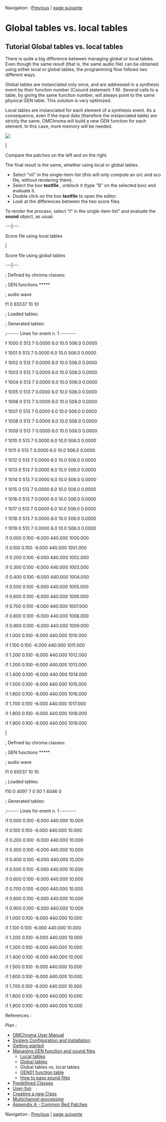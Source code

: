 Navigation : [Previous](02-Global_tables "page
précédente\(Global tables\)") | [page
suivante](04-GEN01_function_table "Next\(GEN01 function
table\)")
# Global tables vs. local tables

## Tutorial Global tables vs. local tables

There is quite a big difference between managing global or local tables. Even
though the same result (that is, the same audio file) can be obtained using
either local or global tables, the programming flow follows two different
ways.

Global tables are instanciated only once, and are addressed in a synthesis
event by their function number (Csound statement: f N). Several calls to a
table, by giving the same function number, will always point to the same
physical GEN table. This solution is very optimized.

Local tables are instanciated for each element of a synthesis event. As a
consequence, even if the input data (therefore the instanciated table) are
strictly the same, OMChroma will build a new GEN function for each element. In
this case, more memory will be needed.

[![](../res/local_versus_global_1.png)](../res/local_versus_global.png
"Cliquez pour agrandir")

|

Compare the patches on the left and on the right.

The final result is the same, whether using local or global tables.

  * Select "nil" in the single-item-list (this will only compute an orc and sco file, without rendering them).
  * Select the box **textfile** , unblock it (type "B" on the selected box) and evaluate it.
  * Double click on the box **textfile** to open the editor.
  * Look at the differences between the two score files.

To render the process, select "t" in the single-item-list" and evaluate the
**sound** object, as usual.  
  
---|---  
  
Score file using local tables

|

Score file using global tables  
  
---|---  
  
; Defined by chroma classes:

; GEN functions *****

; audio wave

f1 0 65537 10 10

; Loaded tables:

; Generated tables:

;------ Lines for event n. 1 --------

f 1000 0 513 7 0.0000 6.0 10.0 506.0 0.0000

f 1001 0 513 7 0.0000 6.0 10.0 506.0 0.0000

f 1002 0 513 7 0.0000 6.0 10.0 506.0 0.0000

f 1003 0 513 7 0.0000 6.0 10.0 506.0 0.0000

f 1004 0 513 7 0.0000 6.0 10.0 506.0 0.0000

f 1005 0 513 7 0.0000 6.0 10.0 506.0 0.0000

f 1006 0 513 7 0.0000 6.0 10.0 506.0 0.0000

f 1007 0 513 7 0.0000 6.0 10.0 506.0 0.0000

f 1008 0 513 7 0.0000 6.0 10.0 506.0 0.0000

f 1009 0 513 7 0.0000 6.0 10.0 506.0 0.0000

f 1010 0 513 7 0.0000 6.0 10.0 506.0 0.0000

f 1011 0 513 7 0.0000 6.0 10.0 506.0 0.0000

f 1012 0 513 7 0.0000 6.0 10.0 506.0 0.0000

f 1013 0 513 7 0.0000 6.0 10.0 506.0 0.0000

f 1014 0 513 7 0.0000 6.0 10.0 506.0 0.0000

f 1015 0 513 7 0.0000 6.0 10.0 506.0 0.0000

f 1016 0 513 7 0.0000 6.0 10.0 506.0 0.0000

f 1017 0 513 7 0.0000 6.0 10.0 506.0 0.0000

f 1018 0 513 7 0.0000 6.0 10.0 506.0 0.0000

f 1019 0 513 7 0.0000 6.0 10.0 506.0 0.0000

i1 0.000 0.100 -6.000 440.000 1000.000

i1 0.100 0.100 -6.000 440.000 1001.000

i1 0.200 0.100 -6.000 440.000 1002.000

i1 0.300 0.100 -6.000 440.000 1003.000

i1 0.400 0.100 -6.000 440.000 1004.000

i1 0.500 0.100 -6.000 440.000 1005.000

i1 0.600 0.100 -6.000 440.000 1006.000

i1 0.700 0.100 -6.000 440.000 1007.000

i1 0.800 0.100 -6.000 440.000 1008.000

i1 0.900 0.100 -6.000 440.000 1009.000

i1 1.000 0.100 -6.000 440.000 1010.000

i1 1.100 0.100 -6.000 440.000 1011.000

i1 1.200 0.100 -6.000 440.000 1012.000

i1 1.300 0.100 -6.000 440.000 1013.000

i1 1.400 0.100 -6.000 440.000 1014.000

i1 1.500 0.100 -6.000 440.000 1015.000

i1 1.600 0.100 -6.000 440.000 1016.000

i1 1.700 0.100 -6.000 440.000 1017.000

i1 1.800 0.100 -6.000 440.000 1018.000

i1 1.900 0.100 -6.000 440.000 1019.000

|

; Defined by chroma classes:

; GEN functions *****

; audio wave

f1 0 65537 10 10

; Loaded tables:

f10 0 4097 7 0 50 1 4046 0

; Generated tables:

;------ Lines for event n. 1 --------

i1 0.000 0.100 -6.000 440.000 10.000

i1 0.100 0.100 -6.000 440.000 10.000

i1 0.200 0.100 -6.000 440.000 10.000

i1 0.300 0.100 -6.000 440.000 10.000

i1 0.400 0.100 -6.000 440.000 10.000

i1 0.500 0.100 -6.000 440.000 10.000

i1 0.600 0.100 -6.000 440.000 10.000

i1 0.700 0.100 -6.000 440.000 10.000

i1 0.800 0.100 -6.000 440.000 10.000

i1 0.900 0.100 -6.000 440.000 10.000

i1 1.000 0.100 -6.000 440.000 10.000

i1 1.100 0.100 -6.000 440.000 10.000

i1 1.200 0.100 -6.000 440.000 10.000

i1 1.300 0.100 -6.000 440.000 10.000

i1 1.400 0.100 -6.000 440.000 10.000

i1 1.500 0.100 -6.000 440.000 10.000

i1 1.600 0.100 -6.000 440.000 10.000

i1 1.700 0.100 -6.000 440.000 10.000

i1 1.800 0.100 -6.000 440.000 10.000

i1 1.900 0.100 -6.000 440.000 10.000  
  
References :

Plan :

  * [OMChroma User Manual](OMChroma)
  * [System Configuration and Installation](Installation)
  * [Getting started](Getting_Started)
  * [Managing GEN function and sound files](Managing_GEN_function_and_sound_files)
    * [Local tables](01-Local_tables)
    * [Global tables](02-Global_tables)
    * Global tables vs. local tables
    * [GEN01 function table](04-GEN01_function_table)
    * [How to pass sound files](05-How_to_pass_sound_files)
  * [Predefined Classes](Predefined_classes)
  * [User-fun](User-fun)
  * [Creating a new Class](Creating_a_new_Class)
  * [Multichannel processing](06-Multichannel_processing)
  * [Appendix A - Common Red Patches](A-Appendix-A_Common_red_patches)

Navigation : [Previous](02-Global_tables "page
précédente\(Global tables\)") | [page
suivante](04-GEN01_function_table "Next\(GEN01 function
table\)")
